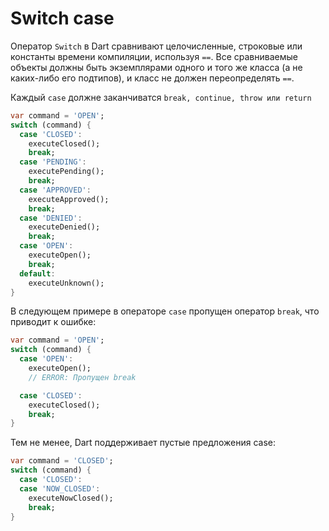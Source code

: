 # Switch case

Оператор `Switch` в Dart сравнивают целочисленные, строковые или константы времени компиляции, используя `==`. Все сравниваемые объекты должны быть экземплярами одного и того же класса (а не каких-либо его подтипов), и класс не должен переопределять `==`.

Каждый `case` должне заканчиватся `break, continue, throw или return`

```dart
var command = 'OPEN';
switch (command) {
  case 'CLOSED':
    executeClosed();
    break;
  case 'PENDING':
    executePending();
    break;
  case 'APPROVED':
    executeApproved();
    break;
  case 'DENIED':
    executeDenied();
    break;
  case 'OPEN':
    executeOpen();
    break;
  default:
    executeUnknown();
}
```

В следующем примере в операторе `case` пропущен оператор `break`, что приводит к ошибке:

```dart
var command = 'OPEN';
switch (command) {
  case 'OPEN':
    executeOpen();
    // ERROR: Пропущен break

  case 'CLOSED':
    executeClosed();
    break;
}
```

Тем не менее, Dart поддерживает пустые предложения case:

```dart
var command = 'CLOSED';
switch (command) {
  case 'CLOSED':
  case 'NOW_CLOSED':
    executeNowClosed();
    break;
}
```
